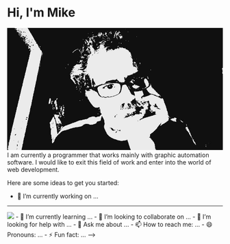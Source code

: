 # Hi, I'm Mike

<img src="https://github.com/shootygroove/shootygroove/blob/master/2020-08-18-063418.jpg?raw=true" alt="banner that shows a pic of me having no idea what I got myself into">
I am currently a programmer that works mainly with graphic automation software. I would like to exit this field of work and enter into the world of web development.


Here are some ideas to get you started:

- 🔭 I’m currently working on ...
---
<img src="https://simpleicons.org/icons/rubyonrails.svg">
- 🌱 I’m currently learning ...
- 👯 I’m looking to collaborate on ...
- 🤔 I’m looking for help with ...
- 💬 Ask me about ...
- 📫 How to reach me: ...
- 😄 Pronouns: ...
- ⚡ Fun fact: ...
-->
